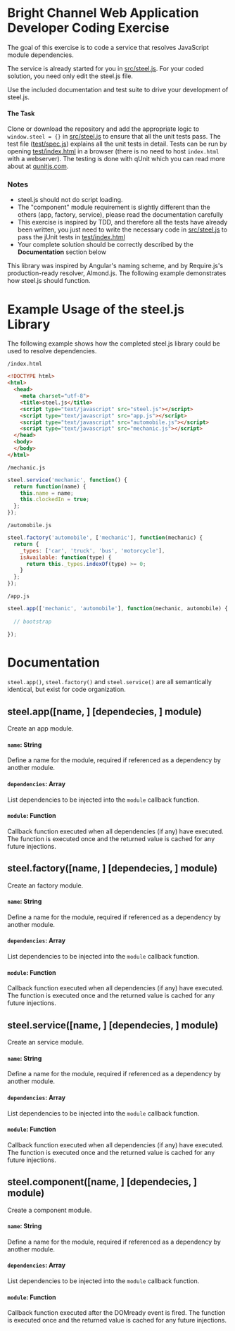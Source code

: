 # Bright Channel Web Application Developer Coding Exercise
The goal of this exercise is to code a service that resolves JavaScript module dependencies.

The service is already started for you in [src/steel.js](src/steel.js). For your coded solution, you need only edit the steel.js file. 

Use the included documentation and test suite to drive your development of steel.js. 

#### The Task
Clone or download the repository and add the appropriate logic to `window.steel = {}` in [src/steel.js](src/steel.js) to ensure that all the unit tests pass. The test file ([test/spec.js](test/spec.js)) explains all the unit tests in detail. Tests can be run by opening [test/index.html](test/index.html) in a browser (there is no need to host `index.html` with a webserver). The testing is done with qUnit which you can read more about at [qunitjs.com](http://qunitjs.com/).

### Notes

- steel.js should not do script loading.
- The "component" module requirement is slightly different than the others (app, factory, service), please read the documentation carefully
- This exercise is inspired by TDD, and therefore all the tests have already been written, you just need to write the necessary code in [src/steel.js](src/steel.js) to pass the jUnit tests in [test/index.html](test/index.html)
- Your complete solution should be correctly described by the **Documentation** section below

This library was inspired by Angular's naming scheme, and by Require.js's production-ready resolver, Almond.js. The following example demonstrates how steel.js should function.

# Example Usage of the steel.js Library

The following example shows how the completed steel.js library could be used to resolve dependencies.

`/index.html`
```html
<!DOCTYPE html>
<html>
  <head>
    <meta charset="utf-8">
    <title>steel.js</title>
    <script type="text/javascript" src="steel.js"></script>
    <script type="text/javascript" src="app.js"></script>
    <script type="text/javascript" src="automobile.js"></script>
    <script type="text/javascript" src="mechanic.js"></script>
  </head>
  <body>
  </body>
</html>
```

`/mechanic.js`
```js
steel.service('mechanic', function() {
  return function(name) {
    this.name = name;
    this.clockedIn = true;
  };
});
```

`/automobile.js`
```js
steel.factory('automobile', ['mechanic'], function(mechanic) {
  return {
    _types: ['car', 'truck', 'bus', 'motorcycle'],
    isAvailable: function(type) {
      return this._types.indexOf(type) >= 0;
    }
  };
});
```

`/app.js`
```js
steel.app(['mechanic', 'automobile'], function(mechanic, automobile) {
  
  // bootstrap

});
```

# Documentation

`steel.app()`, `steel.factory()` and `steel.service()` are all semantically identical, but exist for code organization.

## steel.app([name, ] [dependecies, ] module)

Create an app module.

#### `name`: String
Define a name for the module, required if referenced as a dependency by another module.

#### `dependencies`: Array
List dependencies to be injected into the `module` callback function.

#### `module`: Function
Callback function executed when all dependencies (if any) have executed. The function is executed once and the returned value is cached for any future injections.

## steel.factory([name, ] [dependecies, ] module)

Create an factory module. 

#### `name`: String
Define a name for the module, required if referenced as a dependency by another module.

#### `dependencies`: Array
List dependencies to be injected into the `module` callback function.

#### `module`: Function
Callback function executed when all dependencies (if any) have executed. The function is executed once and the returned value is cached for any future injections.

## steel.service([name, ] [dependecies, ] module)

Create an service module. 

#### `name`: String
Define a name for the module, required if referenced as a dependency by another module.

#### `dependencies`: Array
List dependencies to be injected into the `module` callback function.

#### `module`: Function
Callback function executed when all dependencies (if any) have executed. The function is executed once and the returned value is cached for any future injections.

## steel.component([name, ] [dependecies, ] module)

Create a component module.

#### `name`: String
Define a name for the module, required if referenced as a dependency by another module.

#### `dependencies`: Array
List dependencies to be injected into the `module` callback function.

#### `module`: Function
Callback function executed after the DOMready event is fired. The function is executed once and the returned value is cached for any future injections.
